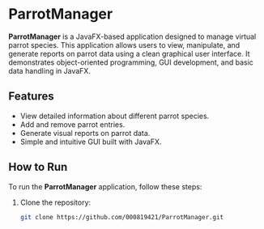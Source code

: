# ParrotManager

**ParrotManager** is a JavaFX-based application designed to manage virtual parrot species. This application allows users to view, manipulate, and generate reports on parrot data using a clean graphical user interface. It demonstrates object-oriented programming, GUI development, and basic data handling in JavaFX.

## Features

- View detailed information about different parrot species.
- Add and remove parrot entries.
- Generate visual reports on parrot data.
- Simple and intuitive GUI built with JavaFX.

## How to Run

To run the **ParrotManager** application, follow these steps:

1. Clone the repository:
   ```bash
   git clone https://github.com/000819421/ParrotManager.git
